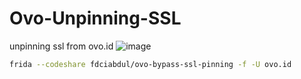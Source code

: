 # Ovo-Unpinning-SSL
unpinning ssl from ovo.id
![image](https://github.com/tegal1337/Ovo-Unpinning-SSL-/assets/31664438/172058bc-2fe9-4f7b-96e6-5180200005f1)


```bash
frida --codeshare fdciabdul/ovo-bypass-ssl-pinning -f -U ovo.id
```
